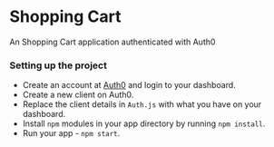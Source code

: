 # Shopping Cart
An Shopping Cart application authenticated with Auth0

### Setting up the project
* Create an account at [Auth0](https://auth0.com) and login to your dashboard.
* Create a new client on Auth0.
* Replace the client details in `Auth.js` with what you have on your dashboard.
* Install `npm` modules in your app directory by running `npm install`.
* Run your app - `npm start`.
